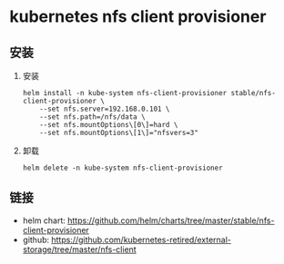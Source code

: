 # kubernetes nfs client provisioner

## 安装

1. 安装
    ```shell script
    helm install -n kube-system nfs-client-provisioner stable/nfs-client-provisioner \
        --set nfs.server=192.168.0.101 \
        --set nfs.path=/nfs/data \
        --set nfs.mountOptions\[0\]=hard \
        --set nfs.mountOptions\[1\]="nfsvers=3"
    ```
2. 卸载
    ```shell script
    helm delete -n kube-system nfs-client-provisioner
    ```

## 链接

- helm chart: <https://github.com/helm/charts/tree/master/stable/nfs-client-provisioner>
- github: <https://github.com/kubernetes-retired/external-storage/tree/master/nfs-client>
